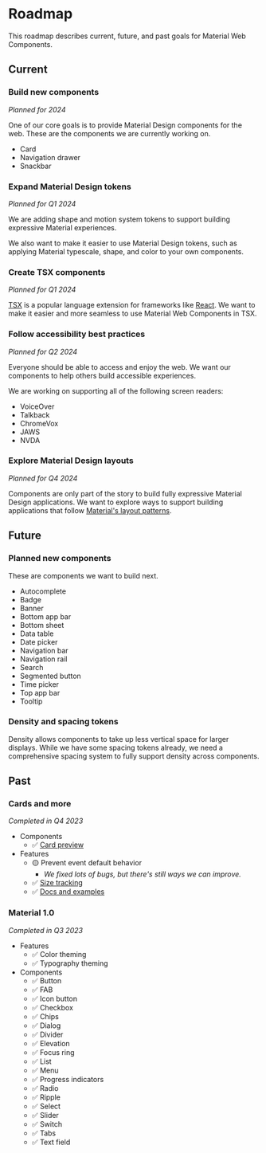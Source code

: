 <!-- ---
name: Roadmap
title: Roadmap
order: 3
-----><!-- catalog-only-end -->

# Roadmap

<!-- go/mwc-roadmap -->








This roadmap describes current, future, and past goals for Material Web
Components.

<!--#include file="../googlers/roadmap.md" -->

## Current

### Build new components

*Planned for 2024*

One of our core goals is to provide Material Design components for the web.
These are the components we are currently working on.

*   Card
*   Navigation drawer
*   Snackbar

### Expand Material Design tokens

*Planned for Q1 2024*

We are adding shape and motion system tokens to support building expressive
Material experiences.

We also want to make it easier to use Material Design tokens, such as applying
Material typescale, shape, and color to your own components.

### Create TSX components

*Planned for Q1 2024*

[TSX](https://www.typescriptlang.org/docs/handbook/jsx.html) is a popular
language extension for frameworks like [React](https://reactjs.org/). We want to
make it easier and more seamless to use Material Web Components in TSX.

### Follow accessibility best practices

*Planned for Q2 2024*

Everyone should be able to access and enjoy the web. We want our components to
help others build accessible experiences.

We are working on supporting all of the following screen readers:

*   VoiceOver
*   Talkback
*   ChromeVox
*   JAWS
*   NVDA

### Explore Material Design layouts

*Planned for Q4 2024*

Components are only part of the story to build fully expressive Material Design
applications. We want to explore ways to support building applications that
follow
[Material's layout patterns](https://m3.material.io/foundations/layout/understanding-layout/overview).

## Future

### Planned new components

These are components we want to build next.

*   Autocomplete
*   Badge
*   Banner
*   Bottom app bar
*   Bottom sheet
*   Data table
*   Date picker
*   Navigation bar
*   Navigation rail
*   Search
*   Segmented button
*   Time picker
*   Top app bar
*   Tooltip

### Density and spacing tokens

Density allows components to take up less vertical space for larger displays.
While we have some spacing tokens already, we need a comprehensive spacing
system to fully support density across components.

## Past

### Cards and more

*Completed in Q4 2023*

*   Components
    *   ✅
        [Card preview](https://github.com/material-components/material-web/tree/c9360e2310dee2896592649f8a8f9b03e2737bf2/labs/card)
*   Features
    *   🟡 Prevent event default behavior
        *   *We fixed lots of bugs, but there's still ways we can improve.*
    *   ✅
        [Size tracking](https://github.com/material-components/material-web/blob/c9360e2310dee2896592649f8a8f9b03e2737bf2/docs/size.md)
    *   ✅ [Docs and examples](https://material-web.dev/)

### Material 1.0

*Completed in Q3 2023*

*   Features
    *   ✅ Color theming
    *   ✅ Typography theming
*   Components
    *   ✅ Button
    *   ✅ FAB
    *   ✅ Icon button
    *   ✅ Checkbox
    *   ✅ Chips
    *   ✅ Dialog
    *   ✅ Divider
    *   ✅ Elevation
    *   ✅ Focus ring
    *   ✅ List
    *   ✅ Menu
    *   ✅ Progress indicators
    *   ✅ Radio
    *   ✅ Ripple
    *   ✅ Select
    *   ✅ Slider
    *   ✅ Switch
    *   ✅ Tabs
    *   ✅ Text field
